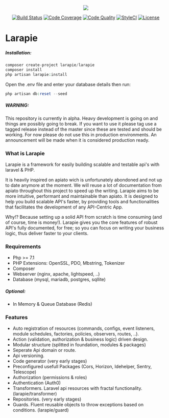 <p align="center"><a href="https://laravel.com" target="_blank"><img src="https://laravel.com/assets/img/components/logo-laravel.svg"></a></p>

<p align="center">
<a href="https://travis-ci.org/larapie/larapie"><img src="https://travis-ci.org/larapie/larapie.svg?branch=master" alt="Build Status"></a>
<a href="https://scrutinizer-ci.com/g/larapie/larapie/"><img src="https://scrutinizer-ci.com/g/larapie/larapie/badges/coverage.png?b=master" alt="Code Coverage"></a>
<a href="https://scrutinizer-ci.com/g/larapie/larapie/"><img src="https://scrutinizer-ci.com/g/larapie/larapie/badges/quality-score.png?b=master" alt="Code Quality"></a>
<a href="https://github.styleci.io/repos/193496646"><img src="https://github.styleci.io/repos/193496646/shield?branch=master" alt="StyleCI"></a>
<a href="https://packagist.org/packages/laravel/framework"><img src="https://poser.pugx.org/laravel/framework/license.svg" alt="License"></a>
</p>

# Larapie

##### Installation:
```php
composer create-project larapie/larapie
composer install
php artisan larapie:install
```

Open the .env file and enter your database details then run:
```php
php artisan db:reset --seed
```

##### WARNING:
This repository is currently in alpha. Heavy development is going on and things are possibly going to break. If you want to use it please tag use a tagged release instead of the master since these are tested and should be working. For now please do not use this in production environments. An announcement will be made when it is considered production ready.


### What is Larapie
Larapie is a framework for easily building scalable and testable api's with laravel & PHP.

It is heavily inspired on apiato wich is unfortunately abondoned and not up to date anymore at the moment. We will reuse a lot of documentation from apiato throughout this project to speed up the writing. Larapie aims to be more intuitive, performant and maintainable than apiato. It is designed to help you build scalable API's faster, by providing tools and functionalities that facilitates the development of any API-Centric App.

Why!? Because setting up a solid API from scratch is time consuming (and of course, time is money!). Larapie gives you the core features of robust API's fully documented, for free; so you can focus on writing your business logic, thus deliver faster to your clients.

### Requirements
- Php >= 7.1
- PHP Extensions: OpenSSL, PDO, Mbstring, Tokenizer
- Composer
- Webserver (nginx, apache, lightspeed, ..)
- Database (mysql, mariadb, postgres, sqllite)

##### Optional:
- In Memory & Queue Database (Redis) 

### Features
- Auto registration of resources (commands, configs, event listeners, module schedules, factories, policies, observers, routes, ..).
- Action (validation, authorization & business logic) driven design.
- Modular structure (splitted in foundation, modules & packages)
- Seperate Api domain or route.
- Api versioning.
- Code generator (very early stages)
- Preconfigured usefull Packages (Cors, Horizon, Idehelper, Sentry, Telescope)
- Authorization (permissions & roles)
- Authentication (Auth0) 
- Transformers. Laravel api resources with fractal functionality. (larapie/transformer)
- Repositories. (very early stages)
- Guards. Fluent reusable objects to throw exceptions based on conditions. (larapie/guard)

